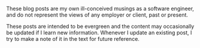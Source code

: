 These blog posts are my own ill-conceived musings as a software engineer, and do not represent the views of any employer or client, past or present.

These posts are intended to be evergreen and the content may occasionally be updated if I learn new information.  Whenever I update an existing post, I try to make a note of it in the text for future reference.